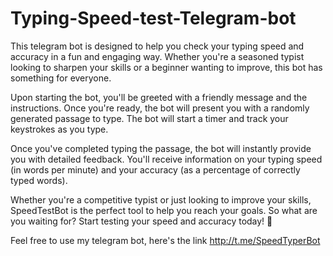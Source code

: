 # Typing-Speed-test-Telegram-bot

This telegram bot is designed to help you check your typing speed and accuracy in a fun and engaging way. Whether you're a seasoned typist looking to sharpen your skills or a beginner wanting to improve, this bot has something for everyone.

Upon starting the bot, you'll be greeted with a friendly message and the instructions. Once you're ready, the bot will present you with a randomly generated passage to type. The bot will start a timer and track your keystrokes as you type.

Once you've completed typing the passage, the bot will instantly provide you with detailed feedback. You'll receive information on your typing speed (in words per minute) and your accuracy (as a percentage of correctly typed words). 

Whether you're a competitive typist or just looking to improve your skills, SpeedTestBot is the perfect tool to help you reach your goals. So what are you waiting for? Start testing your speed and accuracy today! 🚀

Feel free to use my telegram bot, here's the link
http://t.me/SpeedTyperBot

